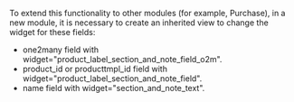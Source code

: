 To extend this functionality to other modules (for example, Purchase),
in a new module, it is necessary to create an inherited view to change
the widget for these fields:

- one2many field with widget="product_label_section_and_note_field_o2m".
- product_id or producttmpl_id field with
  widget="product_label_section_and_note_field".
- name field with widget="section_and_note_text".
